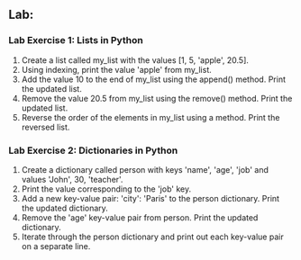 ## Lab:

### Lab Exercise 1: Lists in Python

1. Create a list called my_list with the values [1, 5, 'apple', 20.5].
2. Using indexing, print the value 'apple' from my_list.
3. Add the value 10 to the end of my_list using the append() method. Print the updated list.
4. Remove the value 20.5 from my_list using the remove() method. Print the updated list.
5. Reverse the order of the elements in my_list using a method. Print the reversed list.

### Lab Exercise 2: Dictionaries in Python

1. Create a dictionary called person with keys 'name', 'age', 'job' and values 'John', 30, 'teacher'.
2. Print the value corresponding to the 'job' key.
3. Add a new key-value pair: 'city': 'Paris' to the person dictionary. Print the updated dictionary.
4. Remove the 'age' key-value pair from person. Print the updated dictionary.
5. Iterate through the person dictionary and print out each key-value pair on a separate line.

